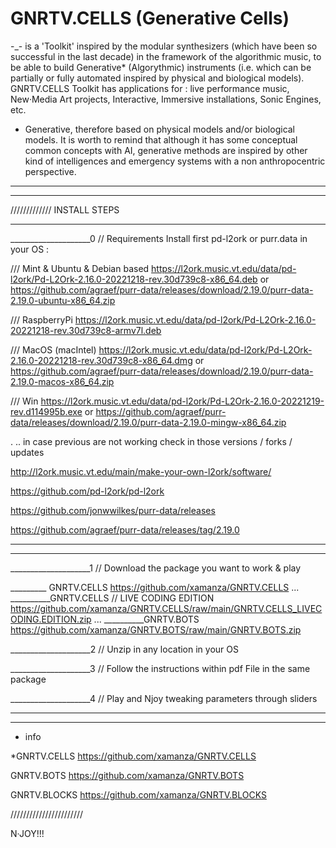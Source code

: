 # GNRTV.CELLS (Generative Cells)
-_-
is a 'Toolkit' inspired by the modular synthesizers (which have been so successful in the last decade) 
in the framework of the algorithmic music, to be able to build Generative* (Algorythmic) instruments 
(i.e. which can be partially or fully automated inspired by physical and biological models).
GNRTV.CELLS Toolkit has applications for :
live performance music, New·Media Art projects, Interactive, Immersive installations, Sonic Engines, etc.



* Generative, therefore based on physical models and/or biological models. 
It is worth to remind that although it has some conceptual common concepts with AI, 
generative methods are inspired by other kind of intelligences 
and emergency systems with a non anthropocentric perspective.
_________
_________




/////////////
INSTALL STEPS
_________
____________________0 // Requirements
Install first pd-l2ork or purr.data in your OS :


///
Mint & Ubuntu & Debian based
https://l2ork.music.vt.edu/data/pd-l2ork/Pd-L2Ork-2.16.0-20221218-rev.30d739c8-x86_64.deb
or
https://github.com/agraef/purr-data/releases/download/2.19.0/purr-data-2.19.0-ubuntu-x86_64.zip 

///
RaspberryPi
https://l2ork.music.vt.edu/data/pd-l2ork/Pd-L2Ork-2.16.0-20221218-rev.30d739c8-armv7l.deb 

///
MacOS (macIntel)
https://l2ork.music.vt.edu/data/pd-l2ork/Pd-L2Ork-2.16.0-20221218-rev.30d739c8-x86_64.dmg 
or
https://github.com/agraef/purr-data/releases/download/2.19.0/purr-data-2.19.0-macos-x86_64.zip 

///
Win
https://l2ork.music.vt.edu/data/pd-l2ork/Pd-L2Ork-2.16.0-20221219-rev.d114995b.exe
or
https://github.com/agraef/purr-data/releases/download/2.19.0/purr-data-2.19.0-mingw-x86_64.zip

.
..
in case previous are not working check in those versions / forks / updates

http://l2ork.music.vt.edu/main/make-your-own-l2ork/software/

https://github.com/pd-l2ork/pd-l2ork

https://github.com/jonwwilkes/purr-data/releases

https://github.com/agraef/purr-data/releases/tag/2.19.0


___
_________
____________________1 // Download the package you want to work & play

_________ GNRTV.CELLS 
https://github.com/xamanza/GNRTV.CELLS
...
__________GNRTV.CELLS // LIVE CODING EDITION  
https://github.com/xamanza/GNRTV.CELLS/raw/main/GNRTV.CELLS_LIVECODING.EDITION.zip
...
__________GNRTV.BOTS  
https://github.com/xamanza/GNRTV.BOTS/raw/main/GNRTV.BOTS.zip


____________________2 // Unzip in any location in your OS

____________________3 // Follow the instructions within pdf File in the same package

____________________4 // Play and Njoy tweaking parameters through sliders




_________
____________________
+ info 

*GNRTV.CELLS 
https://github.com/xamanza/GNRTV.CELLS

GNRTV.BOTS
https://github.com/xamanza/GNRTV.BOTS

GNRTV.BLOCKS
https://github.com/xamanza/GNRTV.BLOCKS

///////////////////////


N·JOY!!!
